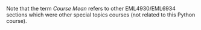 Note that the term *Course Mean* refers to other EML4930/EML6934 sections which were other special topics courses (not related to this Python course).
